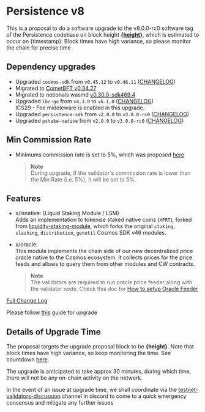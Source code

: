 # Persistence v8

This is a proposal to do a software upgrade to the v8.0.0-rc0 software tag of the Persistence codebase on block height **[{height}](https://testnet.mintscan.io/persistence-testnet/blocks/{height})**, which is estimated to occur on {timestamp}. Block times have high variance, so please monitor the chain for precise time

## Dependency upgrades

* Upgraded `cosmos-sdk` from `v0.45.12` to `v0.46.11` ([CHANGELOG](https://github.com/cosmos/cosmos-sdk/blob/v0.46.11/CHANGELOG.md))
* Migrated to [CometBFT v0.34.27](https://github.com/cometbft/cometbft/blob/v0.34.27/CHANGELOG.md#v03427)
* Migrated to notionals wasmd [v0.30.0-sdk469.4](https://github.com/notional-labs/wasmd/blob/v0.30.0-sdk469.4/CHANGELOG.md#v0300-2022-12-02)
* Upgraded `ibc-go` from `v4.3.0` to `v6.1.0` ([CHANGELOG](https://github.com/cosmos/ibc-go/blob/v6.1.0/CHANGELOG.md))  
    ICS29 - Fee middleware is enabled in this upgrade.
* Upgraded `persistence-sdk` from `v2.0.0` to `v3.0.0-rc0` ([CHANGELOG](https://github.com/persistenceOne/persistence-sdk/releases/tag/v3.0.0-rc0))
* Upgraded `pstake-native` from `v2.0.0` to `v3.0.0-rc0` ([CHANGELOG](https://github.com/persistenceOne/pstake-native/releases/tag/v3.0.0-rc0))

## Min Commission Rate

* Minimums commission rate is set to 5%, which was proposed [here](https://www.mintscan.io/persistence/proposals/18)

    > **Note**  
    > During upgrade, If the validator's commission rate is lower than the Min Rate (i.e. 5%), it will be set to 5%.

## Features

* x/lsnative: (Liquid Staking Module / LSM)  
    Adds an implementation to tokenise staked native coins (`XPRT`), forked from [liquidity-staking-module](https://github.com/iqlusioninc/liquidity-staking-module), which forks the original `staking`, `slashing`, `distribution`, `genutil` Cosmos SDK v46 modules.

* x/oracle:  
    This module implements the chain side of our new decentralized price oracle native to the Cosmos ecosystem. It collects prices for the price feeds and allows to query them from other modules and CW contracts.

    > **Note**  
    > The validators are required to run oracle price feeder along with the validator node. Check this doc for [How to setup Oracle Feeder](https://github.com/persistenceOne/persistence-docs/blob/main/build/validators/setup-oracle-feeder.md)

[Full Change Log](https://github.com/persistenceOne/persistenceCore/compare/v7.0.0...v8.0.0-rc0)

Please follow [this](https://github.com/persistenceOne/networks/blob/master/test-core-1/upgrades/v8/guide.md) guide for upgrade

## Details of Upgrade Time

The proposal targets the upgrade proposal block to be **{height}**. Note that block times have high variance, so keep monitoring the time. See countdown [here](https://testnet.mintscan.io/persistence-testnet/blocks/{height}).

The upgrade is anticipated to take approx 30 minutes, during which time, there will not be any on-chain activity on the network.

In the event of an issue at upgrade time, we shall coordinate via the [testnet-validators-discussion](https://discord.com/channels/796174129077813248/1042043039113289778) channel in discord to come to a quick emergency consensus and mitigate any further issues
